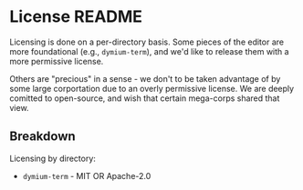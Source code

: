 # License README

Licensing is done on a per-directory basis. Some pieces of the editor are more foundational (e.g.,
`dymium-term`), and we'd like to release them with a more permissive license.

Others are "precious" in a sense - we don't to be taken advantage of by some large corportation due
to an overly permissive license. We are deeply comitted to open-source, and wish that certain
mega-corps shared that view.

## Breakdown

Licensing by directory:

* `dymium-term` - MIT OR Apache-2.0
